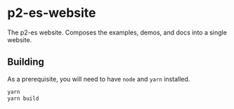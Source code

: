 # p2-es-website

The p2-es website. Composes the examples, demos, and docs into a single website. 

## Building

As a prerequisite, you will need to have `node` and `yarn` installed.

```bash
yarn
yarn build
```